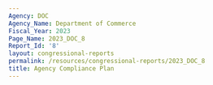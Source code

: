 ```yaml
---
Agency: DOC
Agency_Name: Department of Commerce
Fiscal_Year: 2023
Page_Name: 2023_DOC_8
Report_Id: '8'
layout: congressional-reports
permalink: /resources/congressional-reports/2023_DOC_8
title: Agency Compliance Plan
---
```

